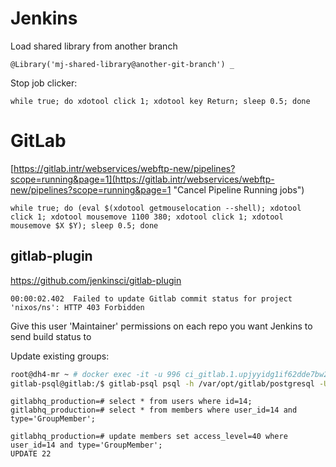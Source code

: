 # Jenkins

Load shared library from another branch

``` shell
@Library('mj-shared-library@another-git-branch') _
```

Stop job clicker:

``` shell
while true; do xdotool click 1; xdotool key Return; sleep 0.5; done
```

# GitLab

[https://gitlab.intr/webservices/webftp-new/pipelines?scope=running&page=1](https://gitlab.intr/webservices/webftp-new/pipelines?scope=running&page=1 "Cancel Pipeline Running jobs")
``` shell
while true; do (eval $(xdotool getmouselocation --shell); xdotool click 1; xdotool mousemove 1100 380; xdotool click 1; xdotool mousemove $X $Y); sleep 0.5; done
```

## gitlab-plugin

https://github.com/jenkinsci/gitlab-plugin
```
00:00:02.402  Failed to update Gitlab commit status for project 'nixos/ns': HTTP 403 Forbidden
```
Give this user 'Maintainer' permissions on each repo you want Jenkins to send build status to


Update existing groups:
``` bash
root@dh4-mr ~ # docker exec -it -u 996 ci_gitlab.1.upjyyidg1if62dde7bw24bd48 bash
gitlab-psql@gitlab:/$ gitlab-psql psql -h /var/opt/gitlab/postgresql -U gitlab-psql -d gitlabhq_production
```

```
gitlabhq_production=# select * from users where id=14;
gitlabhq_production=# select * from members where user_id=14 and type='GroupMember';

gitlabhq_production=# update members set access_level=40 where user_id=14 and type='GroupMember';
UPDATE 22
```
